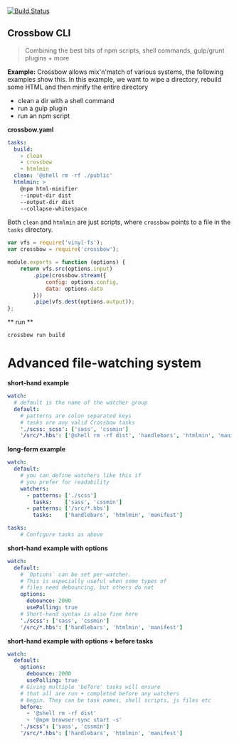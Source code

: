 [![Build Status](https://travis-ci.org/Crossbow-js/crossbow-cli.svg?branch=master)](https://travis-ci.org/Crossbow-js/crossbow)

## Crossbow CLI

> Combining the best bits of npm scripts, shell commands, gulp/grunt plugins + more

**Example:**
Crossbow allows mix'n'match of various systems, the following examples show this. In this
 example, we want to wipe a directory, rebuild some HTML and then minify the entire directory

- clean a dir with a shell command
- run a gulp plugin
- run an npm script

**crossbow.yaml**
```yaml
tasks:
  build:
    - clean
    - crossbow
    - htmlmin
  clean: '@shell rm -rf ./public'
  htmlmin: >
    @npm html-minifier
    --input-dir dist
    --output-dir dist
    --collapse-whitespace
```

Both `clean` and `htmlmin` are just scripts, where `crossbow` points to a file 
 in the `tasks` directory.
 
```js
var vfs = require('vinyl-fs');
var crossbow = require('crossbow');

module.exports = function (options) {
    return vfs.src(options.input)
        .pipe(crossbow.stream({
            config: options.config,
            data: options.data
        }))
        .pipe(vfs.dest(options.output));
};

```

** run **
```shell
crossbow run build
```

# Advanced file-watching system


**short-hand example**
```yaml
watch:
  # default is the name of the watcher group
  default:
    # patterns are colon separated keys
    # tasks are any valid Crossbow tasks
    './scss:_scss': ['sass', 'cssmin']
	'/src/*.hbs': ['@shell rm -rf dist', 'handlebars', 'htmlmin', 'manifest:dev']
```

**long-form example**
```yaml
watch:
  default:
    # you can define watchers like this if 
    # you prefer for readability
    watchers:
	  - patterns: ['./scss']
	    tasks:    ['sass', 'cssmin']
	  - patterns: ['/src/*.hbs']
	    tasks:    ['handlebars', 'htmlmin', 'manifest']

tasks: 
	# Configure tasks as above
```

**short-hand example with options**
```yaml
watch:
  default:
    # `Options` can be set per-watcher.
    # This is especially useful when some types of
    # files need debouncing, but others do not
    options:
      debounce: 2000
      usePolling: true
    # Short-hand syntax is also fine here
    './scss': ['sass', 'cssmin']
	'/src/*.hbs': ['handlebars', 'htmlmin', 'manifest']
```

**short-hand example with options + before tasks**
```yaml
watch:
  default:
    options:
      debounce: 2000
      usePolling: true
    # Giving multiple 'before' tasks will ensure
    # that all are run + completed before any watchers 
    # begin. They can be task names, shell scripts, js files etc
    before:
  	  - '@shell rm -rf dist'
  	  - '@npm browser-sync start -s'
    './scss': ['sass', 'cssmin']
	'/src/*.hbs': ['handlebars', 'htmlmin', 'manifest']
```

<!--crossbow-docs-start--><!--crossbow-docs-end-->

